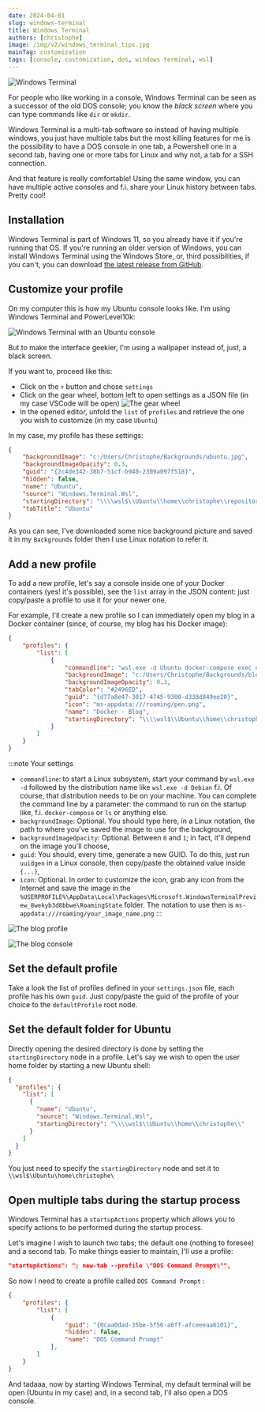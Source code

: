 ```yaml
---
date: 2024-04-01
slug: windows-terminal
title: Windows Terminal
authors: [christophe]
image: /img/v2/windows_terminal_tips.jpg
mainTag: customization
tags: [console, customization, dos, windows terminal, wsl]
---
```

<!-- cspell:ignore wekyb,bbwe,xmens -->
![Windows Terminal](/img/v2/windows_terminal_tips.jpg)

For people who like working in a console, Windows Terminal can be seen as a successor of the old DOS console; you know the *black screen* where you can type commands like `dir` or `mkdir`.

Windows Terminal is a multi-tab software so instead of having multiple windows, you just have multiple tabs but the most killing features for me is the possibility to have a DOS console in one tab, a Powershell one in a second tab, having one or more tabs for Linux and why not, a tab for a SSH connection.

And that feature is really comfortable! Using the same window, you can have multiple active consoles and f.i. share your Linux history between tabs. Pretty cool!

<!-- truncate -->

## Installation

Windows Terminal is part of Windows 11, so you already have it if you're running that OS. If you're running an older version of Windows, you can install Windows Terminal using the Windows Store, or, third possibilities, if you can't, you can download [the latest release from GitHub](https://github.com/microsoft/terminal/releases).

## Customize your profile

On my computer this is how my Ubuntu console looks like. I'm using Windows Terminal and <Link to="/blog/powerlevel10k_sandbox">PowerLevel10k</Link>:

![Windows Terminal with an Ubuntu console](./images/windows_terminal.png)

But to make the interface geekier, I'm using a wallpaper instead of, just, a black screen.

If you want to, proceed like this:

* Click on the `+` button and chose `settings`
* Click on the gear wheel, bottom left to open settings as a JSON file (in my case VSCode will be open)
    ![The gear wheel](./images/gear.png)
* In the opened editor, unfold the `list` of `profiles` and retrieve the one you wish to customize (in my case `Ubuntu`)

In my case, my profile has these settings:

<Snippet filename="settings.json">

```json
{
    "backgroundImage": "c:/Users/Christophe/Backgrounds/ubuntu.jpg",
    "backgroundImageOpacity": 0.3,
    "guid": "{2c4de342-38b7-51cf-b940-2309a097f518}",
    "hidden": false,
    "name": "Ubuntu",
    "source": "Windows.Terminal.Wsl",
    "startingDirectory": "\\\\wsl$\\Ubuntu\\home\\christophe\\repositories",
    "tabTitle": "Ubuntu"
}
```

</Snippet>

As you can see, I've downloaded some nice background picture and saved it in my `Backgrounds` folder then I use Linux notation to refer it.

## Add a new profile

To add a new profile, let's say a console inside one of your Docker containers (yes! it's possible), see the `list` array in the JSON content: just copy/paste a profile to use it for your newer one.

For example, I'll create a new profile so I can immediately open my blog in a Docker container (since, of course, my blog has his Docker image):

<Snippet filename="settings.json">

```json
{
    "profiles": {
        "list": [
            {
                "commandline": "wsl.exe -d Ubuntu docker-compose exec docusaurus /bin/sh",
                "backgroundImage": "c:/Users/Christophe/Backgrounds/blog.jpg",
                "backgroundImageOpacity": 0.3,
                "tabColor": "#2496ED",
                "guid": "{d77a8e47-3017-4745-9300-d338d849ee20}",
                "icon": "ms-appdata:///roaming/pen.png",
                "name": "Docker - Blog",
                "startingDirectory": "\\\\wsl$\\Ubuntu\\home\\christophe\\repositories\\blog"
            }
        ]
    }
}
```

</Snippet>

:::note Your settings

* `commandline`: to start a Linux subsystem, start your command by `wsl.exe -d` followed by the distribution name like `wsl.exe -d Debian` f.i. Of course, that distribution needs to be on your machine. You can complete the command line by a parameter: the command to run on the startup like, f.i. `docker-compose` or `ls` or anything else.
* `backgroundImage`: Optional. You should type here, in a Linux notation, the path to where you've saved the image to use for the background,
* `backgroundImageOpacity`: Optional. Between `0` and `1`; in fact, it'll depend on the image you'll choose,
* `guid`: You should, every time, generate a new GUID. To do this, just run `uuidgen` in a Linux console, then copy/paste the obtained value inside `{...}`,
* `ìcon`: Optional. In order to customize the icon, grab any icon from the Internet and save the image in the `%USERPROFILE%\AppData\Local\Packages\Microsoft.WindowsTerminalPreview_8wekyb3d8bbwe\RoamingState` folder. The notation to use then is `ms-appdata:///roaming/your_image_name.png`
:::

![The blog profile](./images/blog.png)

![The blog console](./images/blog_opened.png)

## Set the default profile

Take a look the list of profiles defined in your `settings.json` file, each profile has his own `guid`. Just copy/paste the guid of the profile of your choice to the `defaultProfile` root node.

## Set the default folder for Ubuntu

Directly opening the desired directory is done by setting the `startingDirectory` node in a profile. Let's say we wish to open the user home folder by starting a new Ubuntu shell:

<Snippet filename="settings.json">

```json
{
  "profiles": {
    "list": [
      {
        "name": "Ubuntu",
        "source": "Windows.Terminal.Wsl",
        "startingDirectory": "\\\\wsl$\\Ubuntu\\home\\christophe\\"
      }
    ]
  }
}
```

</Snippet>

You just need to specify the `startingDirectory` node and set it to `\\wsl$\Ubuntu\home\christophe\`

## Open multiple tabs during the startup process

Windows Terminal has a `startupActions` property which allows you to specify actions to be performed during the startup process.

Let's imagine I wish to launch two tabs; the default one (nothing to foresee) and a second tab. To make things easier to maintain, I'll use a profile:

<Snippet filename="settings.json">

```json
"startupActions": "; new-tab --profile \"DOS Command Prompt\"",
```

</Snippet>

So now I need to create a profile called `DOS Command Prompt` :

<Snippet filename="settings.json">

```json
{
    "profiles": {
        "list": [
            {
                "guid": "{0caa0dad-35be-5f56-a8ff-afceeeaa6101}",
                "hidden": false,
                "name": "DOS Command Prompt"
            },
        ]
    }
}
```

</Snippet>

And tadaaa, now by starting Windows Terminal, my default terminal will be open (Ubuntu in my case) and, in a second tab, I'll also open a DOS console.
